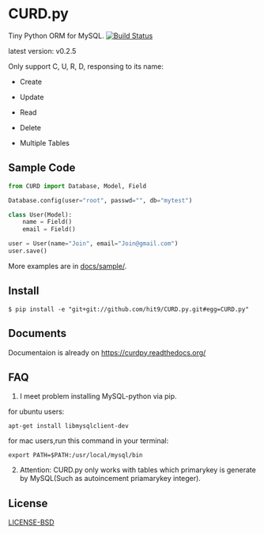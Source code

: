 CURD.py
=======

Tiny Python ORM for MySQL. 
[![Build Status](https://travis-ci.org/hit9/CURD.py.png?branch=master)](https://travis-ci.org/hit9/CURD.py)

latest version: v0.2.5

Only support C, U, R, D, responsing to its name:

- Create

- Update

- Read

- Delete

- Multiple Tables

Sample Code
-----------

```python
from CURD import Database, Model, Field

Database.config(user="root", passwd="", db="mytest")

class User(Model):
    name = Field()
    email = Field()

user = User(name="Join", email="Join@gmail.com")
user.save()
```

More examples are in [docs/sample/](http://github.com/hit9/CURD.py/tree/master/docs/sample).

Install
-------

    $ pip install -e "git+git://github.com/hit9/CURD.py.git#egg=CURD.py"

Documents
---------

Documentaion is already on https://curdpy.readthedocs.org/

FAQ
---

1. I meet problem installing MySQL-python via pip.

  for ubuntu users:
  ```
  apt-get install libmysqlclient-dev
  ```

  for mac users,run this command in your terminal:
  ```
  export PATH=$PATH:/usr/local/mysql/bin
  ```

2. Attention: CURD.py only works with tables which primarykey is generate by MySQL(Such as autoincement priamarykey integer).

License
-------

[LICENSE-BSD](https://github.com/hit9/CURD.py/blob/master/LICENSE-BSD)
